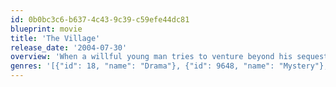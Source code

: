 ```yaml
---
id: 0b0bc3c6-b637-4c43-9c39-c59efe44dc81
blueprint: movie
title: 'The Village'
release_date: '2004-07-30'
overview: 'When a willful young man tries to venture beyond his sequestered Pennsylvania hamlet, his actions set off a chain of chilling incidents that will alter the community forever.'
genres: '[{"id": 18, "name": "Drama"}, {"id": 9648, "name": "Mystery"}, {"id": 53, "name": "Thriller"}]'
---
```

